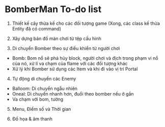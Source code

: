 # BomberMan To-do list

1. Thiết kế cây thừa kế cho các đối tượng game (Xong, các class kế thừa Entity đã có command)

2. Xây dựng bản đồ màn chơi từ tệp cấu hình

3. Di chuyển Bomber theo sự điều khiển từ người chơi
- Bomb: Bom nổ sẽ phá hủy block, người chơi và địch trong phạm vi nổ của nó, xử lí va chạm của flame với các đối tượng khác
- Xử lý khi Bomber sử dụng các Item và khi đi vào vị trí Portal

4. Tự động di chuyển các Enemy
- Balloom: Di chuyển ngẫu nhiên
- Oneal: Di chuyển nhanh hơn, đuổi theo bomber nếu ở gần
- Va chạm với bom, tường

5. Menu, Điểm số và Thời gian

6. Đồ họa & âm thanh
